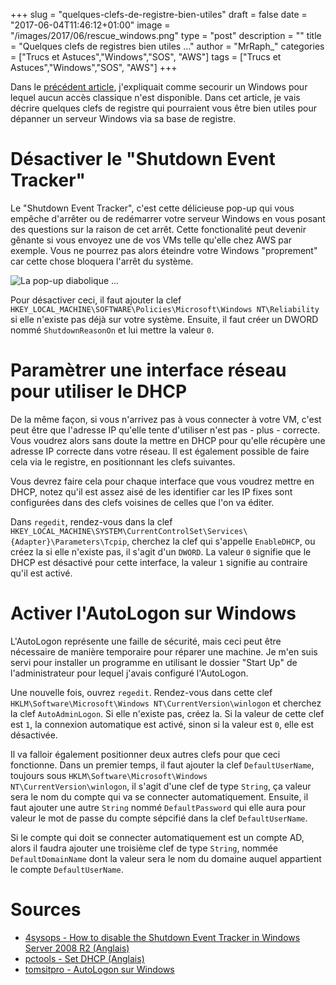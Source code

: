 +++
slug = "quelques-clefs-de-registre-bien-utiles"
draft = false
date = "2017-06-04T11:46:12+01:00"
image = "/images/2017/06/rescue_windows.png"
type = "post"
description = ""
title = "Quelques clefs de registres bien utiles ..."
author = "MrRaph_"
categories = ["Trucs et Astuces","Windows","SOS", "AWS"]
tags = ["Trucs et Astuces","Windows","SOS", "AWS"]
+++


Dans le [précédent article](https://techan.fr/secourir-un-windows-sans-acces-a-sa-console), j'expliquait comme secourir un Windows pour lequel aucun accès classique n'est disponible. Dans cet article, je vais décrire quelques clefs de registre qui pourraient vous être bien utiles pour dépanner un serveur Windows via sa base de registre.

# Désactiver le "Shutdown Event Tracker"

Le "Shutdown Event Tracker", c'est cette délicieuse pop-up qui vous empêche d'arrêter ou de redémarrer votre serveur Windows en vous posant des questions sur la raison de cet arrêt. Cette fonctionalité peut devenir gênante si vous envoyez une de vos VMs telle qu'elle chez AWS par exemple. Vous ne pourrez pas alors éteindre votre Windows "proprement" car cette chose bloquera l'arrêt du système.


![La pop-up diabolique ...](/images/2017/06/Windows_Shutdown_Event_Tracker.png)


Pour désactiver ceci, il faut ajouter la clef `HKEY_LOCAL_MACHINE\SOFTWARE\Policies\Microsoft\Windows NT\Reliability` si elle n'existe pas déjà sur votre système. Ensuite, il faut créer un DWORD nommé `ShutdownReasonOn` et lui mettre la valeur `0`.


# Paramètrer une interface réseau pour utiliser le DHCP

De la même façon, si vous n'arrivez pas à vous connecter à votre VM, c'est peut être que l'adresse IP qu'elle tente d'utiliser n'est pas - plus - correcte. Vous voudrez alors sans doute la mettre en DHCP pour qu'elle récupère une adresse IP correcte dans votre réseau. Il est également possible de faire cela via le registre, en positionnant les clefs suivantes.

Vous devrez faire cela pour chaque interface que vous voudrez mettre en DHCP, notez qu'il est assez aisé de les identifier car les IP fixes sont configurées dans des clefs voisines de celles que l'on va éditer.

Dans `regedit`, rendez-vous dans la clef `HKEY_LOCAL_MACHINE\SYSTEM\CurrentControlSet\Services\{Adapter}\Parameters\Tcpip`, cherchez la clef qui s'appelle `EnableDHCP`, ou créez la si elle n'existe pas, il s'agit d'un `DWORD`. La valeur `0` signifie que le DHCP est désactivé pour cette interface, la valeur `1` signifie au contraire qu'il est activé.


# Activer l'AutoLogon sur Windows

L'AutoLogon représente une faille de sécurité, mais ceci peut être nécessaire de manière temporaire pour réparer une machine. Je m'en suis servi pour installer un programme en utilisant le dossier "Start Up" de l'administrateur pour lequel j'avais configuré l'AutoLogon.

Une nouvelle fois, ouvrez `regedit`. Rendez-vous dans cette clef `HKLM\Software\Microsoft\Windows NT\CurrentVersion\winlogon` et cherchez la clef `AutoAdminLogon`. Si elle n'existe pas, créez la. Si la valeur de cette clef est `1`, la connexion automatique est activé, sinon si la valeur est `0`, elle est désactivée.

Il va falloir également positionner deux autres clefs pour que ceci fonctionne. Dans un premier temps, il faut ajouter la clef `DefaultUserName`, toujours sous `HKLM\Software\Microsoft\Windows NT\CurrentVersion\winlogon`, il s'agit d'une clef de type `String`, ça valeur sera le nom du compte qui va se connecter automatiquement. Ensuite, il faut ajouter une autre `String` nommé `DefaultPassword` qui elle aura pour valeur le mot de passe du compte sépcifié dans la clef `DefaultUserName`.

Si le compte qui doit se connecter automatiquement est un compte AD, alors il faudra ajouter une troisième clef de type `String`, nommée `DefaultDomainName` dont la valeur sera le nom du domaine auquel appartient le compte `DefaultUserName`.

# Sources

* [4sysops - How to disable the Shutdown Event Tracker in Windows Server 2008 R2 (Anglais)](https://4sysops.com/archives/how-to-disable-the-shutdown-event-tracker-in-windows-server-2008-r2/)
* [pctools - Set DHCP (Anglais)](http://www.pctools.com/guides/registry/detail/270/)
* [tomsitpro - AutoLogon sur Windows](http://www.tomsitpro.com/articles/windows_server_2008-administration,2-105-3.html)
